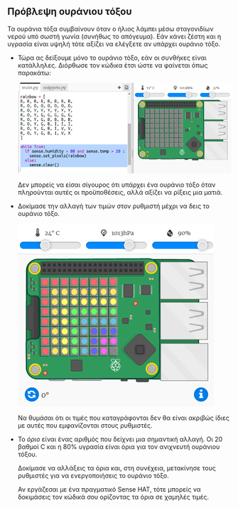 ## Πρόβλεψη ουράνιου τόξου

Τα ουράνια τόξα συμβαίνουν όταν ο ήλιος λάμπει μέσω σταγονιδίων νερού υπό σωστή γωνία (συνήθως το απόγευμα). Εάν κάνει ζέστη και η υγρασία είναι υψηλή τότε αξίζει να ελέγξετε αν υπάρχει ουράνιο τόξο.

+ Τώρα ας δείξουμε μόνο το ουράνιο τόξο, εάν οι συνθήκες είναι κατάλληλες. Διόρθωσε τον κώδικα έτσι ώστε να φαίνεται όπως παρακάτω:
    
    ![στιγμιότυπο οθόνης](images/rainbow-check.png)
    
    Δεν μπορείς να είσαι σίγουρος ότι υπάρχει ένα ουράνιο τόξο όταν πληρούνται αυτές οι προϋποθέσεις, αλλά αξίζει να ρίξεις μια ματιά.

+ Δοκίμασε την αλλαγή των τιμών στον ρυθμιστή μέχρι να δεις το ουράνιο τόξο.
    
    ![στιγμιότυπο οθόνης](images/rainbow-trigger.png)
    
    Να θυμάσαι ότι οι τιμές που καταγράφονται δεν θα είναι ακριβώς ίδιες με αυτές που εμφανίζονται στους ρυθμιστές.

+ Το *όριο* είναι ένας αριθμός που δείχνει μια σημαντική αλλαγή. Οι 20 βαθμοί C και η 80% υγρασία είναι όρια για τον ανιχνευτή ουράνιου τόξου.
    
    Δοκίμασε να αλλάξεις τα όρια και, στη συνέχεια, μετακίνησε τους ρυθμιστές για να ενεργοποιήσεις το ουράνιο τόξο.
    
    Αν εργάζεσαι με ένα πραγματικό Sense HAT, τότε μπορείς να δοκιμάσεις τον κώδικά σου ορίζοντας τα όρια σε χαμηλές τιμές.